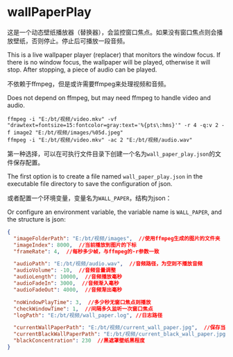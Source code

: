 # wallPaperPlay

这是一个动态壁纸播放器（替换器），会监控窗口焦点。如果没有窗口焦点则会播放壁纸，否则停止。停止后可播放一段音频。

This is a live wallpaper player (replacer) that monitors the window focus.
If there is no window focus, the wallpaper will be played, otherwise it will stop. After stopping, a piece of audio can be played.

不依赖于ffmpeg，但是或许需要ffmpeg来处理视频和音频。

Does not depend on ffmpeg, but may need ffmpeg to handle video and audio.

```batch
ffmpeg -i "E:/bt/视频/video.mkv" -vf "drawtext=fontsize=15:fontcolor=gray:text='%{pts\:hms}'" -r 4 -q:v 2 -f image2 "E:/bt/视频/images/%05d.jpeg"
ffmpeg -i "E:/bt/视频/video.mkv" -ac 2 "E:/bt/视频/audio.wav"
```

第一种选择，可以在可执行文件目录下创建一个名为`wall_paper_play.json`的文件保存配置。

The first option is to create a file named `wall_paper_play.json` in the executable file directory to save the configuration of json.

或者配置一个环境变量，变量名为`WALL_PAPER`，结构为json：

Or configure an environment variable, the variable name is `WALL_PAPER`, and the structure is json:

```json
{
  "imageFolderPath": "E:/bt/视频/images",  //使用ffmpeg生成的图片的文件夹
  "imageIndex": 8000,  //当前播放到图片的下标
  "frameRate": 4,  //每秒多少帧，与ffmpeg的-r参数一致

  "audioPath": "E:/bt/视频/audio.wav",  //音频路径，为空则不播放音频
  "audioVolume": -10,  //音频音量调整
  "audioLength": 10000,  //音频播放毫秒
  "audioFadeIn": 3000,  //音频渐入毫秒
  "audioFadeOut": 4000,  //音频渐出毫秒

  "noWindowPlayTime": 3,  //多少秒无窗口焦点则播放
  "checkWindowTime": 1,  //间隔多久监听一次窗口焦点
  "logPath": "E:/bt/视频/wall_paper.log", //日志路径

  "currentWallPaperPath": "E:/bt/视频/current_wall_paper.jpg",  //保存当前壁纸路径，为空则不保存
  "currentBlackWallPaperPath": "E:/bt/视频/current_black_wall_paper.jpg",  //保存当前黑遮罩壁纸路径，为空则不保存
  "blackConcentration": 230  //黑遮罩壁纸黑程度
}
```

